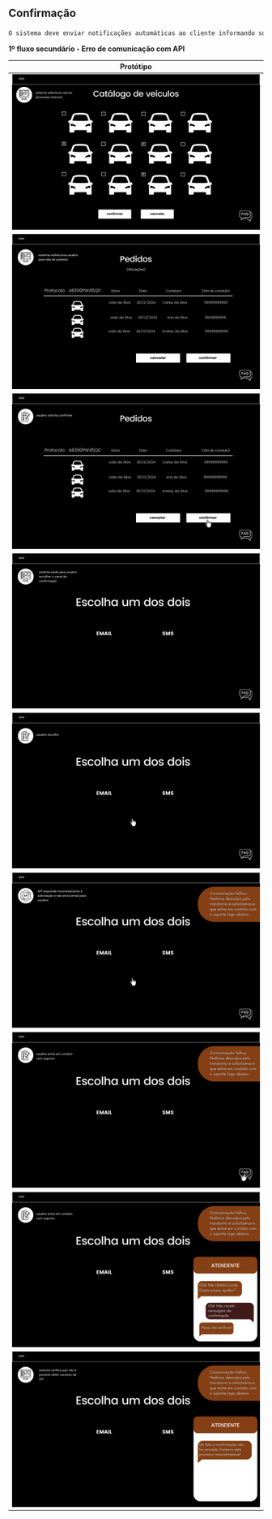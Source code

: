 ## Confirmação

```markdown
O sistema deve enviar notificações automáticas ao cliente informando sobre a disponibilidade do veículo reservado, sob a condição de que o cliente terá um prazo de 2 dias para responder à notificação confirmando ou cancelando a reserva. Caso contrário, o veículo será disponibilizado para o próximo cliente na fila de espera.
```


**1º fluxo secundário - Erro de comunicação com API**

| Protótipo |
| --- |
| ![](../img-fluxos/req-09/14.png) |
| ![](../img-fluxos/req-09/15.png) |
| ![](../img-fluxos/req-09/16.png)|
| ![](../img-fluxos/req-09/17.png)|
| ![](../img-fluxos/req-09/18.png) |
| ![](../img-fluxos/req-09/19.png) |
| ![](../img-fluxos/req-09/20.png) |
| ![](../img-fluxos/req-09/21.png) |
| ![](../img-fluxos/req-09/22.png) |



